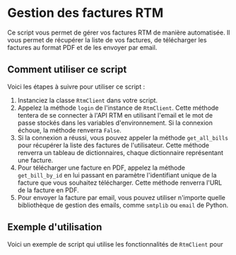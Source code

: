<h1>Gestion des factures RTM</h1>

<p>Ce script vous permet de gérer vos factures RTM de manière automatisée. Il vous permet de récupérer la liste de vos factures, de télécharger les factures au format PDF et de les envoyer par email.</p>

<h2>Comment utiliser ce script</h2>

<p>Voici les étapes à suivre pour utiliser ce script :</p>

<ol>
  <li>Instanciez la classe <code>RtmClient</code> dans votre script.</li>
  <li>Appelez la méthode <code>login</code> de l'instance de <code>RtmClient</code>. Cette méthode tentera de se connecter à l'API RTM en utilisant l'email et le mot de passe stockés dans les variables d'environnement. Si la connexion échoue, la méthode renverra <code>False</code>.</li>
  <li>Si la connexion a réussi, vous pouvez appeler la méthode <code>get_all_bills</code> pour récupérer la liste des factures de l'utilisateur. Cette méthode renverra un tableau de dictionnaires, chaque dictionnaire représentant une facture.</li>
  <li>Pour télécharger une facture en PDF, appelez la méthode <code>get_bill_by_id</code> en lui passant en paramètre l'identifiant unique de la facture que vous souhaitez télécharger. Cette méthode renverra l'URL de la facture en PDF.</li>
  <li>Pour envoyer la facture par email, vous pouvez utiliser n'importe quelle bibliothèque de gestion des emails, comme <code>smtplib</code> ou <code>email</code> de Python.</li>
</ol>

<h2>Exemple d'utilisation</h2>

<p>Voici un exemple de script qui utilise les fonctionnalités de <code>RtmClient</code> pour
